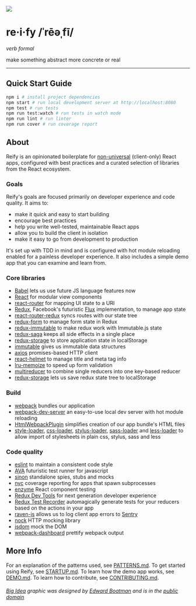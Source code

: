 ![](https://bitbucket.org/cashstar/reify/raw/master/reify.png)

# re·i·fy /ˈrēəˌfī/

_verb formal_

make something abstract more concrete or real

---

## Quick Start Guide

```bash
npm i # install project dependencies
npm start # run local development server at http://localhost:8080
npm test # run tests
npm run test:watch # run tests in watch mode
npm run lint # run linter
npm run cover # run coverage report
```

## About
Reify is an opinionated boilerplate for [non-universal](https://medium.com/@mjackson/universal-javascript-4761051b7ae9) (client-only) React apps, configured with best practices and a curated selection of libraries from the React ecosystem.

### Goals
Reify's goals are focused primarily on developer experience and code quality. It aims to:

* make it quick and easy to start building
* encourage best practices
* help you write well-tested, maintainable React apps
* allow you to build the client in isolation
* make it easy to go from development to production

It's set up with TDD in mind and is configured with hot module reloading enabled for a painless developer experience. It also includes a simple demo app that you can examine and learn from.

### Core libraries
* [Babel](https://babeljs.io/) lets us use future JS language features now
* [React](https://github.com/facebook/react) for modular view components
* [react-router](https://github.com/rackt/react-router) for mapping UI state to a URI
* [Redux](https://github.com/rackt/redux), Facebook's futuristic [Flux](https://facebook.github.io/react/blog/2014/05/06/flux.html) implementation, to manage app state
* [react-router-redux](https://github.com/reactjs/react-router-redux) syncs routes with our state tree
* [redux-form](https://github.com/erikras/redux-form) to manage form state in Redux
* [redux-immutable](https://github.com/gajus/redux-immutable) to make redux work with Immutable.js state
* [redux-saga](https://github.com/yelouafi/redux-saga) keeps all side effects in a single place
* [redux-storage](https://github.com/michaelcontento/redux-storage) to store application state in localStorage
* [immutable](https://facebook.github.io/immutable-js/) gives us immutable data structures
* [axios](https://github.com/mzabriskie/axios) promises-based HTTP client
* [react-helmet](https://github.com/nfl/react-helmet) to manage title and meta tag info
* [lru-memoize](https://github.com/erikras/lru-memoize) to speed up form validation
* [multireducer](https://github.com/erikras/multireducer) to combine single reducers into one key-based reducer
* [redux-storage](https://github.com/michaelcontento/redux-storage) lets us save redux state tree to localStorage

### Build
* [webpack](http://webpack.github.io/) bundles our application
* [webpack-dev-server](https://webpack.github.io/docs/webpack-dev-server.html) an easy-to-use local dev server with hot module reloading
* [HtmlWebpackPlugin](https://github.com/ampedandwired/html-webpack-plugin) simplifies creation of our app bundle's HTML files
* [style-loader](https://github.com/webpack/style-loader), [css-loader](https://github.com/webpack/css-loader),
[stylus-loader](https://github.com/shama/stylus-loader), [sass-loader](https://github.com/jtangelder/sass-loader) and [less-loader](https://github.com/webpack/less-loader) to allow import of stylesheets in plain css, stylus, sass and less

### Code quality
* [eslint](http://eslint.org) to maintain a consistent code style
* [AVA](https://github.com/avajs/ava) futuristic test runner for javascript
* [sinon](http://sinonjs.org/) standalone spies, stubs and mocks
* [nyc](https://github.com/istanbuljs/nyc) coverage reporting for apps that spawn subprocesses
* [enzyme](https://github.com/airbnb/enzyme) React component testing
* [Redux Dev Tools](https://github.com/gaearon/redux-devtools) for next generation developer experience
* [Redux Test Recorder](https://github.com/conorhastings/redux-test-recorder) automagically generate tests for your reducers based on the actions in your app
* [raven-js](https://github.com/getsentry/raven-js) allows us to log client app errors to [Sentry](https://getsentry.com)
* [nock](https://github.com/node-nock/nock) HTTP mocking library
* [jsdom](https://github.com/tmpvar/jsdom) mock the DOM
* [webpack-dashboard](https://github.com/FormidableLabs/webpack-dashboard) prettify webpack output

## More Info
For an explanation of the patterns used, see [PATTERNS.md](PATTERNS.md). To get started using Reify, see [STARTUP.md](STARTUP.md). To learn how the demo app works, see [DEMO.md](DEMO.md). To learn how to contribute, see [CONTRIBUTING.md](CONTRIBUTING.md).

###### *[Big Idea](https://thenounproject.com/mediatemple/collection/big-idea-collection/?i=13680) graphic was designed by [Edward Boatman](https://thenounproject.com/edward) and is in the [public domain](https://creativecommons.org/publicdomain/zero/1.0/)*
